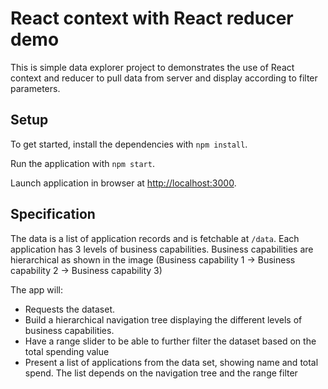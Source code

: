 # React context with React reducer demo

This is simple data explorer project to demonstrates the use of React context and reducer to pull data from server and display according to filter parameters.

## Setup

To get started, install the dependencies with `npm install`.

Run the application with `npm start`.

Launch application in browser at [http://localhost:3000](http://localhost:3000).

## Specification


The data is a list of application records and is fetchable at `/data`. Each application has 3 levels of business capabilities. Business capabilities are hierarchical as shown in the image (Business capability 1 -> Business capability 2 -> Business capability 3)

The app will:

- Requests the dataset.
- Build a hierarchical navigation tree displaying the different levels of business capabilities. 
- Have a range slider to be able to further filter the dataset based on the total spending value
- Present a list of applications from the data set, showing name and total spend. The list depends on the navigation tree and the range filter

